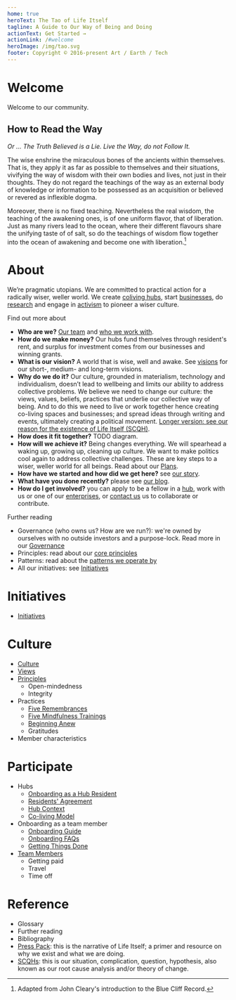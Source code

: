 ```yaml
---
home: true
heroText: The Tao of Life Itself
tagline: A Guide to Our Way of Being and Doing
actionText: Get Started →
actionLink: /#welcome
heroImage: /img/tao.svg
footer: Copyright © 2016-present Art / Earth / Tech
---
```


# Welcome

Welcome to our community.

## How to Read the Way

*Or ... The Truth Believed is a Lie. Live the Way, do not Follow It.*

The wise enshrine the miraculous bones of the ancients within themselves. That is, they apply it as far as possible to themselves and their situations, vivifying the way of wisdom with their own bodies and lives, not just in their thoughts. They do not regard the teachings of the way as an external body of knowledge or information to be possessed as an acquisition or believed or revered as inflexible dogma.

Moreover, there is no fixed teaching. Nevertheless the real wisdom, the teaching of the awakening ones, is of one uniform flavor, that of liberation. Just as many rivers lead to the ocean, where their different flavours share the unifying taste of of salt, so do the teachings of wisdom flow together into the ocean of awakening and become one with liberation.[^1]

[^1]: Adapted from John Cleary's introduction to the Blue Cliff Record.

# About

We’re pragmatic utopians. We are committed to practical action for a radically wiser, weller world. We create [coliving hubs][hubs], start [businesses][], do [research][] and engage in [activism][] to pioneer a wiser culture.

[hubs]: https://lifeitself.us/hubs/
[businesses]: https://lifeitself.us/businesses/
[research]: https://lifeitself.us/institute/
[activism]: https://lifeitself.us/activism/
[scqh]: /scqh/

Find out more about

* **Who are we?** [Our team](https://lifeitself.us/people/) and [who we work with](https://lifeitself.us/collaborators/). 
* **How do we make money?** Our hubs fund themselves through resident's rent, and surplus for investment comes from our businesses and winning grants.
* **What is our vision?** A world that is wise, well and awake. See [visions](https://tao.lifeitself.us/plans/#visions) for our short-, medium- and long-term visions. 
* **Why do we do it?** Our culture, grounded in materialism, technology and individualism, doesn’t lead to wellbeing and limits our ability to address collective problems. We believe we need to change our culture: the views, values, beliefs, practices that underlie our collective way of being. And to do this we need to live or work together hence creating co-living spaces and businesses; and spread ideas through writing and events, ultimately creating a political movement. [Longer version: see our reason for the existence of Life Itself (SCQH)][scqh]. 
* **How does it fit together?** TODO diagram.
* **How will we achieve it?** Being changes everything. We will spearhead a waking up, growing up, cleaning up culture. We want to make politics cool again to address collective challenges. These are key steps to a wiser, weller world for all beings. Read about our [Plans](/plans/). 
* **How have we started and how did we get here?** see [our story](https://lifeitself.us/about/story/). 
* **What have you done recently?** please see [our blog](https://lifeitself.us/blog/). 
* **How do I get involved?** you can apply to be a fellow in a [hub](https://lifeitself.us/hubs/), work with us or one of our [enterprises](https://lifeitself.us/jobs/), or [contact us](https://lifeitself.us/contact/) us to collaborate or contribute. 

Further reading

* Governance (who owns us? How are we run?): we're owned by ourselves with no outside investors and a purpose-lock. Read more in our [Governance](/governance/)
* Principles: read about our [core principles](/principles/)
* Patterns: read about the [patterns we operate by](/patterns/)
* All our initiatives: see [Initiatives](/initiatives/)

# Initiatives

* [Initiatives](/initiatives/)

# Culture

* [Culture](/culture/)
* [Views](/views/)
* [Principles](/principles/)
  * Open-mindedness
  * Integrity
* Practices
  * [Five Remembrances](/five-remembrances/)
  * [Five Mindfulness Trainings](/five-mindfulness-trainings/)
  * [Beginning Anew](/beginning-anew/)
  * Gratitudes
* Member characteristics

# Participate
* Hubs
  * [Onboarding as a Hub Resident](/hubs)
  * [Residents' Agreement](/hubs/agreement/)
  * [Hub Context](/context)
  * [Co-living Model](/coliving/)
* Onboarding as a team member
  * [Onboarding Guide](/onboarding/)
  * [Onboarding FAQs](/onboarding-faq/)
  * [Getting Things Done](/getting-things-done/)
* [Team Members](/working-with-us/)
  * Getting paid
  * Travel
  * Time off

# Reference

* Glossary
* Further reading
* Bibliography
* [Press Pack](/press/): this is the narrative of Life Itself; a primer and resource on why we exist and what we are doing.
* [SCQHs](/scqh/): this is our situation, complication, question, hypothesis, also known as our root cause analysis and/or theory of change.

